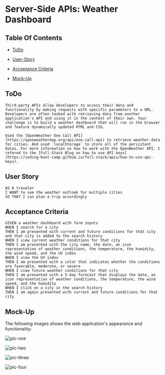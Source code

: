 # Server-Side APIs: Weather Dashboard

## Table Of Contents

- [ToDo](#ToDo)

- [User-Story](#User-Story)

- [Acceptance Criteria](#Acceptance-Criteria)

- [Mock-Up](Mock-Up)


## ToDo

```
Third-party APIs allow developers to access their data and functionality by making requests with specific parameters to a URL. Developers are often tasked with retrieving data from another application's API and using it in the context of their own. Your challenge is to build a weather dashboard that will run in the browser and feature dynamically updated HTML and CSS.

Used the [OpenWeather One Call API](https://openweathermap.org/api/one-call-api) to retrieve weather data for cities. And used `localStorage` to store all of the persistent datas. For more information on how to work with the OpenWeather API, I refered to the [Full-Stack Blog on how to use API keys](https://coding-boot-camp.github.io/full-stack/apis/how-to-use-api-keys).
```

## User Story

```
AS A traveler
I WANT to see the weather outlook for multiple cities
SO THAT I can plan a trip accordingly
```

## Acceptance Criteria

```
GIVEN a weather dashboard with form inputs
WHEN I search for a city
THEN I am presented with current and future conditions for that city and that city is added to the search history
WHEN I view current weather conditions for that city
THEN I am presented with the city name, the date, an icon representation of weather conditions, the temperature, the humidity, the wind speed, and the UV index
WHEN I view the UV index
THEN I am presented with a color that indicates whether the conditions are favorable, moderate, or severe
WHEN I view future weather conditions for that city
THEN I am presented with a 5-day forecast that displays the date, an icon representation of weather conditions, the temperature, the wind speed, and the humidity
WHEN I click on a city in the search history
THEN I am again presented with current and future conditions for that city
```

## Mock-Up

The following images shows the web application's appearance and functionality:

![pic-one](pictures/Chicago.png)

![pic-two](pictures/Hawai.png)

![pic-three](pictures/Jinka.png)

![pic-four](pictures/Togo.png)
